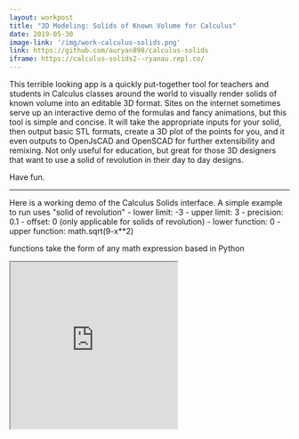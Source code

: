 ```yaml
---
layout: workpost
title: "3D Modeling: Solids of Known Volume for Calculus"
date: 2019-05-30
image-link: '/img/work-calculus-solids.png'
link: https://github.com/auryan898/calculus-solids
iframe: https://calculus-solids2--ryanau.repl.co/
---
```


This terrible looking app is a quickly put-together tool for teachers and students in Calculus classes around the world to visually render solids of known volume into an editable 3D format.  Sites on the internet sometimes serve up an interactive demo of the formulas and fancy animations, but this tool is simple and concise.  It will take the appropriate inputs for your solid, then output basic STL formats, create a 3D plot of the points for you, and it even outputs to OpenJsCAD and OpenSCAD for further extensibility and remixing.  Not only useful for education, but great for those 3D designers that want to use a solid of revolution in their day to day designs.

Have fun.


<hr>
Here is a working demo of the Calculus Solids interface.  
A simple example to run uses "solid of revolution"
- lower limit: -3
- upper limit: 3
- precision: 0.1
- offset: 0 (only applicable for solids of revolution)
- lower function: 0
- upper function: math.sqrt(9-x**2)

functions take the form of any math expression based in Python

<iframe src="https://calculus-solids2--ryanau.repl.co/"></iframe>

<style>
section {
    float:left;
}
iframe {
    width:inherit;
    height:300px;
}
</style>
